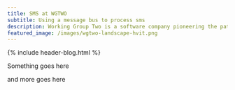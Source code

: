 ```yaml
---
title: SMS at WGTWO
subtitle: Using a message bus to process sms
description: Working Group Two is a software company pioneering the path of a new telco network.
featured_image: /images/wgtwo-landscape-hvit.png
---
```

{% include header-blog.html %}

Something goes here

and more goes here